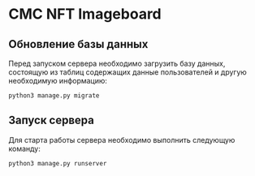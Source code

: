 # CMC NFT Imageboard

## Обновление базы данных

Перед запуском сервера необходимо загрузить базу данных, состоящую из таблиц содержащих данные пользователей и другую необходимую информацию:

```
python3 manage.py migrate
```

## Запуск сервера

Для старта работы сервера необходимо выполнить следующую команду:
```
python3 manage.py runserver
```